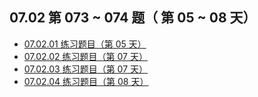 ## 07.02 第 073 ~ 074 题（ 第 05 ~ 08 天）

- [07.02.01 练习题目（第 05 天）](https://github.com/datawhalechina/leetcode-notes/blob/main/docs/ch07/07.02/07.02.01-Exercises.md)
- [07.02.02 练习题目（第 07 天）](https://github.com/datawhalechina/leetcode-notes/blob/main/docs/ch07/07.02/07.02.02-Exercises.md)
- [07.02.03 练习题目（第 07 天）](https://github.com/datawhalechina/leetcode-notes/blob/main/docs/ch07/07.02/07.02.03-Exercises.md)
- [07.02.04 练习题目（第 08 天）](https://github.com/datawhalechina/leetcode-notes/blob/main/docs/ch07/07.02/07.02.04-Exercises.md)